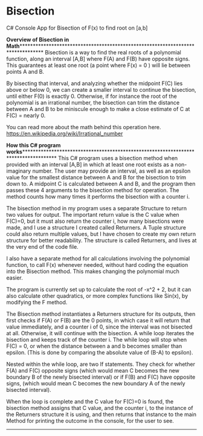 # Bisection
C# Console App for Bisection of F(x) to find root on [a,b]

******************Overview of Bisection in Math**************************************************************************************************
Bisection is a way to find the real roots of a polynomial function, along an interval [A,B] where F(A) and F(B) have opposite signs. 
This guarantees at least one root (a point where F(x) = 0 ) will lie between points A and B.

By bisecting that interval, and analyzing whether the midpoint F(C) lies above or below 0, 
we can create a smaller interval to continue the bisection, until either F(0) is exactly 0. 
Otherwise, if for instance the root of the polynomial is an irrational number, 
the bisection can trim the distance between A and B to be miniscule enough to make a close estimate of C at F(C) = nearly 0. 

You can read more about the math behind this operation here. 	
    https://en.wikipedia.org/wiki/Irrational_number

******************How this C# program works******************************************************************************************************
This C# program uses a bisection method when provided with an interval [A,B] in which at least one root exists as a non-imaginary number. 
The user may provide an interval, as well as an epsilon value for the smallest distance between A and B for the bisection to trim down to. 
A midpoint C is calculated between A and B, and the program then passes these 4 arguments to the bisection method for operation. 
The method counts how many times it performs the bisection with a counter i.

The bisection method in my program uses a separate Structure to return two values for output. 
The important return value is the C value when F(C)=0, but it must also return the counter i, how many bisections were made, 
and I use a structure I created called Returners. A Tuple structure could also return multiple values, 
but I have chosen to create my own return structure for better readability. The structure is called Returners,
and lives at the very end of the code file.

I also have a separate method for all calculations involving the polynomial function, to call F(x) whenever needed,
without hard coding the equation into the Bisection method. This makes changing the polynomial much easier. 

The program is currently set up to calculate the root of -x^2 + 2, but it can also calculate other quadratics,
or more complex functions like Sin(x), by modifying the F method.

The Bisection method instantiates a Returners structure for its outputs, then first checks if F(A) or F(B) are the 0 points, in which case it will return that value immediately, and a counter i of 0, since the interval was not bisected at all.
Otherwise, it will continue with the bisection.
A while loop iterates the bisection and keeps track of the counter i. 
The while loop will stop when F(C) = 0, or when the distance between a and b becomes smaller than epsilon. 
(This is done by comparing the absolute value of (B-A) to epsilon).

Nested within the while loop, are two If statements.
They check for whether F(A) and F(C) opposite signs 
(which would mean C becomes the new boundary B of the newly bisected interval) 
or if F(B) and F(C) have opposite signs, 
(which would mean C becomes the new boundary A of the newly bisected interval).

When the loop is complete and the C value for F(C)=0 is found, the bisection method assigns that C value, and the counter i, 
to the instance of the Returners structure it is using, 
and then returns that instance to the main Method for printing the outcome in the console, for the user to see.


************************************************************************************************************************

